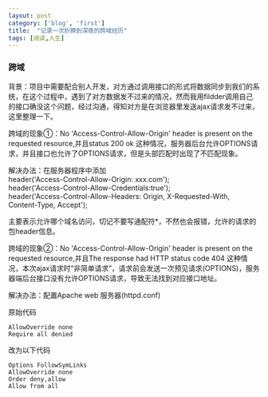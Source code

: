 ```yaml
---
layout: post
category: ['blog', 'first']
title:  "记录一次折腾到深夜的跨域经历"
tags: [阅读,人生]
---
```

### 跨域
背景：项目中需要配合别人开发，对方通过调用接口的形式将数据同步到我们的系统，在这个过程中，遇到了对方数据发不过来的情况，然而我用fildder调用自己的接口确没这个问题，经过沟通，得知对方是在浏览器里发送ajax请求发不过来，这里整理一下。<!-- more -->

跨域的现象①：No 'Access-Control-Allow-Origin' header is present on the requested resource,并且status 200 ok
这种情况，服务器后台允许OPTIONS请求，并且接口也允许了OPTIONS请求，但是头部匹配时出现了不匹配现象。

解决办法：在服务器程序中添加   
   header('Access-Control-Allow-Origin: xxx.com');      
   header('Access-Control-Allow-Credentials:true');      
   header('Access-Control-Allow-Headers: Origin, X-Requested-With, Content-Type, Accept');   

主要表示允许哪个域名访问，切记不要写通配符*，不然也会报错，允许的请求的包header信息。

跨域的现象②：No 'Access-Control-Allow-Origin' header is present on the requested resource,并且The response had HTTP status code 404
这种情况，本次ajax请求时“非简单请求”，请求前会发送一次预见请求(OPTIONS)，服务器端后台接口没有允许OPTIONS请求，导致无法找到对应接口地址。

解决办法：配置Apache web 服务器(httpd.conf)

原始代码

    AllowOverride none
    Require all denied

改为以下代码

    Options FollowSymLinks
    AllowOverride none
    Order deny,allow
    Allow from all
